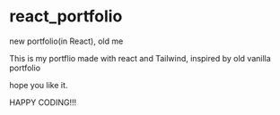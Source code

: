 # react_portfolio

new portfolio(in React), old me

This is my portflio made with react and Tailwind, inspired by old vanilla portfolio

hope you like it.

HAPPY CODING!!!
